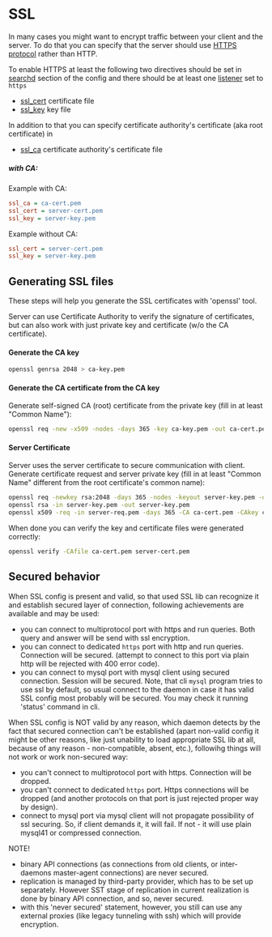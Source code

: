 # SSL

In many cases you might want to encrypt traffic between your client and the server. To do that you can specify that the server should use [HTTPS protocol](Server_settings/Searchd.md#listen) rather than HTTP.

<!-- example CA 1 -->

To enable HTTPS at least the following two directives should be set in [searchd](Server_settings/Searchd.md) section of the config and there should be at least one [listener](Server_settings/Searchd.md#listen) set to `https`

* [ssl_cert](Server_settings/Searchd.md#ssl_cert) certificate file
* [ssl_key](Server_settings/Searchd.md#ssl_key) key file

In addition to that you can specify certificate authority's certificate (aka root certificate) in

* [ssl_ca](Server_settings/Searchd.md#ssl_ca) certificate authority's certificate file


<!-- intro -->
##### with CA:

<!-- request with CA -->
Example with CA:

```ini
ssl_ca = ca-cert.pem
ssl_cert = server-cert.pem
ssl_key = server-key.pem
```

<!-- request without CA -->
Example without CA:

```ini
ssl_cert = server-cert.pem
ssl_key = server-key.pem
```
<!-- end -->

## Generating SSL files

These steps will help you generate the SSL certificates with 'openssl' tool.

Server can use Certificate Authority to verify the signature of certificates, but can also work with just private key and certificate (w/o the CA certificate).

#### Generate the CA key

```bash
openssl genrsa 2048 > ca-key.pem
```

#### Generate the CA certificate from the CA key

Generate self-signed CA (root) certificate from the private key (fill in at least "Common Name"):

```bash
openssl req -new -x509 -nodes -days 365 -key ca-key.pem -out ca-cert.pem
```

#### Server Certificate

Server uses the server certificate to secure communication with client. Generate certificate request and server private key (fill in at least "Common Name" different from the root certificate's common name):

```bash
openssl req -newkey rsa:2048 -days 365 -nodes -keyout server-key.pem -out server-req.pem
openssl rsa -in server-key.pem -out server-key.pem
openssl x509 -req -in server-req.pem -days 365 -CA ca-cert.pem -CAkey ca-key.pem -set_serial 01 -out server-cert.pem
```

When done you can verify the key and certificate files were generated correctly:

```bash
openssl verify -CAfile ca-cert.pem server-cert.pem
```

## Secured behavior

When SSL config is present and valid, so that used SSL lib can recognize it and establish secured layer of connection,
following achievements are available and may be used:

 - you can connect to multiprotocol port with https and run queries. Both query and answer will be send with ssl encryption.
 - you can connect to dedicated `https` port with http and run queries. Connection will be secured. (attempt to connect to this port via plain http will be rejected with 400 error code).
 - you can connect to mysql port with mysql client using secured connection. Session will be secured. Note, that cli `mysql` program tries to use ssl by
   default, so usual connect to the daemon in case it has valid SSL config most probably will be secured. You may check it running 'status' command in cli.
   
When SSL config is NOT valid by any reason, which daemon detects by the fact that secured connection can't be established (apart non-valid config it might be other reasons, like just unability to load appropriate SSL lib at all, because of any reason - non-compatible, absent, etc.), followihg things will not work or work non-secured way:

- you can't connect to multiprotocol port with https. Connection will be dropped.
- you can't connect to dedicated `https` port. Https connections will be dropped (and another protocols on that port is just rejected proper way by design).
- connect to mysql port via mysql client will not propagate possibility of ssl securing. So, if client demands it, it will fail. If not - it will use plain mysql41 or compressed connection.

NOTE!

- binary API connections (as connections from old clients, or inter-daemons master-agent connections) are never secured.
- replication is managed by third-party provider, which has to be set up separately. However SST stage of replication in current realization is done by binary API connection, and so, never secured.
- with this 'never secured' statement, however, you still can use any external proxies (like legacy tunneling with ssh) which will provide encryption.